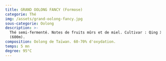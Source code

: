 ```yaml
---
title: GRAND OOLONG FANCY (Formose)
categorie: Thé
img: /assets/grand-oolong-fancy.jpg
sous-categorie: Oolong
description: >-
  Thé semi-fermenté. Notes de fruits mûrs et de miel. Cultivar : Qing Xin
  (600m).
composition: Oolong de Taïwan. 60-70% d'oxydation.
temps: 5 mn
degree: 95°C
---
```


